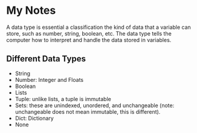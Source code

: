 # My Notes
A data type is essential a classification the kind of data that a variable can store, such as number, string, boolean, etc. The data type tells the computer how to interpret and handle the data stored in variables. 

## Different Data Types
- String
- Number: Integer and Floats
- Boolean
- Lists
- Tuple: unlike lists, a tuple is immutable
- Sets: these are unindexed, unordered, and unchangeable (note: unchangeable does not mean immutable, this is different). 
- Dict: Dictionary
- None
